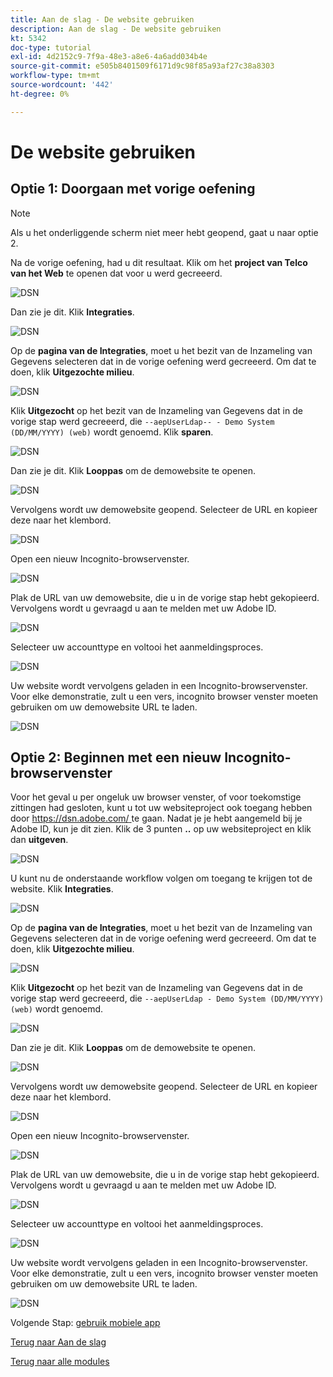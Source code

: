 ```yaml
---
title: Aan de slag - De website gebruiken
description: Aan de slag - De website gebruiken
kt: 5342
doc-type: tutorial
exl-id: 4d2152c9-7f9a-48e3-a8e6-4a6add034b4e
source-git-commit: e505b8401509f6171d9c98f85a93af27c38a8303
workflow-type: tm+mt
source-wordcount: '442'
ht-degree: 0%

---
```


# De website gebruiken

## Optie 1: Doorgaan met vorige oefening

>[!NOTE]
>
>Als u het onderliggende scherm niet meer hebt geopend, gaat u naar optie 2.

Na de vorige oefening, had u dit resultaat. Klik om het **project van Telco van het Web** te openen dat voor u werd gecreeerd.

![ DSN ](./images/dsn5a.png)

Dan zie je dit. Klik **Integraties**.

![ DSN ](./images/web1.png)

Op de **pagina van de Integraties**, moet u het bezit van de Inzameling van Gegevens selecteren dat in de vorige oefening werd gecreeerd. Om dat te doen, klik **Uitgezochte milieu**.

![ DSN ](./images/web2.png)

Klik **Uitgezocht** op het bezit van de Inzameling van Gegevens dat in de vorige stap werd gecreeerd, die `--aepUserLdap-- - Demo System (DD/MM/YYYY) (web)` wordt genoemd. Klik **sparen**.

![ DSN ](./images/web2a.png)

Dan zie je dit. Klik **Looppas** om de demowebsite te openen.

![ DSN ](./images/web2b.png)

Vervolgens wordt uw demowebsite geopend. Selecteer de URL en kopieer deze naar het klembord.

![ DSN ](./images/web3.png)

Open een nieuw Incognito-browservenster.

![ DSN ](./images/web4.png)

Plak de URL van uw demowebsite, die u in de vorige stap hebt gekopieerd. Vervolgens wordt u gevraagd u aan te melden met uw Adobe ID.

![ DSN ](./images/web5.png)

Selecteer uw accounttype en voltooi het aanmeldingsproces.

![ DSN ](./images/web6.png)

Uw website wordt vervolgens geladen in een Incognito-browservenster. Voor elke demonstratie, zult u een vers, incognito browser venster moeten gebruiken om uw demowebsite URL te laden.

![ DSN ](./images/web7.png)

## Optie 2: Beginnen met een nieuw Incognito-browservenster

Voor het geval u per ongeluk uw browser venster, of voor toekomstige zittingen had gesloten, kunt u tot uw websiteproject ook toegang hebben door [ https://dsn.adobe.com/ ](https://dsn.adobe.com/) te gaan. Nadat je je hebt aangemeld bij je Adobe ID, kun je dit zien. Klik de 3 punten **..** op uw websiteproject en klik dan **uitgeven**.

![ DSN ](./images/web8.png)

U kunt nu de onderstaande workflow volgen om toegang te krijgen tot de website. Klik **Integraties**.

![ DSN ](./images/web1.png)

Op de **pagina van de Integraties**, moet u het bezit van de Inzameling van Gegevens selecteren dat in de vorige oefening werd gecreeerd. Om dat te doen, klik **Uitgezochte milieu**.

![ DSN ](./images/web2.png)

Klik **Uitgezocht** op het bezit van de Inzameling van Gegevens dat in de vorige stap werd gecreeerd, die `--aepUserLdap - Demo System (DD/MM/YYYY) (web)` wordt genoemd.

![ DSN ](./images/web2a.png)

Dan zie je dit. Klik **Looppas** om de demowebsite te openen.

![ DSN ](./images/web2b.png)

Vervolgens wordt uw demowebsite geopend. Selecteer de URL en kopieer deze naar het klembord.

![ DSN ](./images/web3.png)

Open een nieuw Incognito-browservenster.

![ DSN ](./images/web4.png)

Plak de URL van uw demowebsite, die u in de vorige stap hebt gekopieerd. Vervolgens wordt u gevraagd u aan te melden met uw Adobe ID.

![ DSN ](./images/web5.png)

Selecteer uw accounttype en voltooi het aanmeldingsproces.

![ DSN ](./images/web6.png)

Uw website wordt vervolgens geladen in een Incognito-browservenster. Voor elke demonstratie, zult u een vers, incognito browser venster moeten gebruiken om uw demowebsite URL te laden.

![ DSN ](./images/web7.png)

Volgende Stap: [ gebruik mobiele app ](./ex5.md)

[Terug naar Aan de slag](./getting-started.md)

[Terug naar alle modules](./../../../overview.md)
